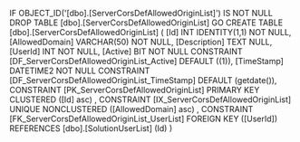 ﻿
 IF OBJECT_ID('[dbo].[ServerCorsDefAllowedOriginList]') IS NOT NULL 
 DROP TABLE [dbo].[ServerCorsDefAllowedOriginList] 
 GO
 CREATE TABLE [dbo].[ServerCorsDefAllowedOriginList] ( 
 [Id]             INT              IDENTITY(1,1)          NOT NULL,
 [AllowedDomain]  VARCHAR(50)                             NOT NULL,
 [Description]    TEXT                                        NULL,
 [UserId]         INT                                     NOT NULL,
 [Active]         BIT                                     NOT NULL  CONSTRAINT [DF_ServerCorsDefAllowedOriginList_Active] DEFAULT ((1)),
 [TimeStamp]      DATETIME2                               NOT NULL  CONSTRAINT [DF_ServerCorsDefAllowedOriginList_TimeStamp] DEFAULT (getdate()),
 CONSTRAINT   [PK_ServerCorsDefAllowedOriginList]  PRIMARY KEY CLUSTERED    ([Id] asc) ,
 CONSTRAINT   [IX_ServerCorsDefAllowedOriginList]  UNIQUE      NONCLUSTERED ([AllowedDomain] asc) ,
 CONSTRAINT [FK_ServerCorsDefAllowedOriginList_UserList] FOREIGN KEY ([UserId]) REFERENCES [dbo].[SolutionUserList] (Id) )
 
 